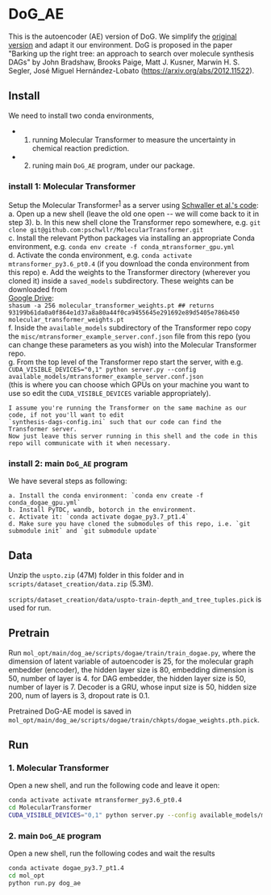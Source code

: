 # DoG_AE

This is the autoencoder (AE) version of DoG. We simplify the [original version](https://github.com/john-bradshaw/synthesis-dags) and adapt it our environment. DoG is proposed in the paper "Barking up the right tree: an approach to search over molecule synthesis DAGs"
 by John Bradshaw, Brooks Paige, Matt J. Kusner, Marwin H. S. Segler, José Miguel Hernández-Lobato (https://arxiv.org/abs/2012.11522).
 

## Install 

We need to install two conda environments, 
- 1. running Molecular Transformer to measure the uncertainty in chemical reaction prediction. 
- 2. runing main `DoG_AE` program, under our package. 



### install 1: Molecular Transformer

Setup the Molecular Transformer<sup>[1](#refMolTran)</sup> as a server using [Schwaller et al.'s code](https://github.com/pschwllr/MolecularTransformer):  
    a. Open up a new shell (leave the old one open -- we will come back to it in step 3).
    b. In this new shell clone the Transformer repo somewhere, e.g. `git clone git@github.com:pschwllr/MolecularTransformer.git`  
    c. Install the relevant Python packages via installing an appropriate Conda environment, e.g. `conda env create -f conda_mtransformer_gpu.yml`   
    d. Activate the conda environment, e.g. `conda activate mtransformer_py3.6_pt0.4` (if you download the conda environment from this repo) 
    e. Add the weights to the Transformer directory (wherever you cloned it) inside a `saved_models` subdirectory. These weights
    can be downloaded from    
     [Google Drive](https://drive.google.com/file/d/1ogXzAg71BOs9SBrVt-umgcdc1_0ijUvU/view?usp=sharing):  
         ```shasum -a 256 molecular_transformer_weights.pt
        ## returns 93199b61da0a0f864e1d37a8a80a44f0ca9455645e291692e89d5405e786b450  molecular_transformer_weights.pt```  
     f. Inside the `available_models` subdirectory of the Transformer repo copy the `misc/mtransformer_example_server.conf.json` 
     file from this repo (you can change these parameters as you wish) into the Molecular Transformer repo.  
     g. From the top level of the Transformer repo start the server, with e.g. `CUDA_VISIBLE_DEVICES="0,1" python server.py --config available_models/mtransformer_example_server.conf.json`  
        (this is where you can choose which GPUs on your machine you want to use so edit the `CUDA_VISIBLE_DEVICES` variable appropriately).

    I assume you're running the Transformer on the same machine as our code, if not you'll want to edit 
    `synthesis-dags-config.ini` such that our code can find the Transformer server.
    Now just leave this server running in this shell and the code in this repo will communicate with it when necessary.   


### install 2: main `DoG_AE` program

We have several steps as following:

    a. Install the conda environment: `conda env create -f conda_dogae_gpu.yml`  
    b. Install PyTDC, wandb, botorch in the environment.
    c. Activate it: `conda activate dogae_py3.7_pt1.4`  
    d. Make sure you have cloned the submodules of this repo, i.e. `git submodule init` and `git submodule update`  



## Data 


Unzip the `uspto.zip` (47M) folder in this folder and in `scripts/dataset_creation/data.zip` (5.3M).


`scripts/dataset_creation/data/uspto-train-depth_and_tree_tuples.pick` is used for run. 

## Pretrain 

Run `mol_opt/main/dog_ae/scripts/dogae/train/train_dogae.py`, where the dimension of latent variable of autoencoder is 25, for the molecular graph embedder (encoder), the hidden layer size is 80, embedding dimension is 50, number of layer is 4. 
for DAG embedder, the hidden layer size is 50, number of layer is 7. 
Decoder is a GRU, whose input size is 50, hidden size 200, num of layers is 3, dropout rate is 0.1. 


Pretrained DoG-AE model is saved in `mol_opt/main/dog_ae/scripts/dogae/train/chkpts/dogae_weights.pth.pick`. 


## Run 

### 1. Molecular Transformer

Open a new shell, and run the following code and leave it open: 
```bash
conda activate activate mtransformer_py3.6_pt0.4
cd MolecularTransformer 
CUDA_VISIBLE_DEVICES="0,1" python server.py --config available_models/mtransformer_example_server.conf.json
```

### 2. main `DoG_AE` program

Open a new shell, run the following codes and wait the results
```bash
conda activate dogae_py3.7_pt1.4
cd mol_opt 
python run.py dog_ae 
```



 

 
